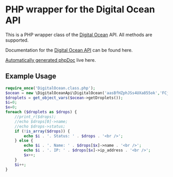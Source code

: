 PHP wrapper for the Digital Ocean API
=====================================

This is a PHP wrapper class of the [Digital Ocean](https://www.digitalocean.com/) API. All methods are supported.

Documentation for the [Digital Ocean API](https://www.digitalocean.com/api) can be found here.

[Automatically generated phpDoc](http://remmelt.github.com/DigitalOcean-PHP-Class) live here.

Example Usage
---------------------
```PHP
require_once('DigitalOcean.class.php');
$ocean = new \DigitalOceanApi\DigitalOcean('aasBfHZphJSs4UXa855ok','FCjbS7imjTDUyBthEpg6bkq0MDT8hQk3czChU6ghd');
$droplets = get_object_vars($ocean->getDroplets());
$i=0;
$x=0;
foreach ($droplets as $drops) {
	//print_r($drops);
	//echo $drops[0]->name;
	//echo $drops->status;
	if (!is_array($drops)) {
		echo $i . '. Status: ' . $drops . '<br />';
	} else {
		echo $i . '. Name: ' . $drops[$x]->name . '<br />';
		echo $i . '. IP: ' . $drops[$x]->ip_address . '<br />';
		$x++;
	}
	$i++;
}
```